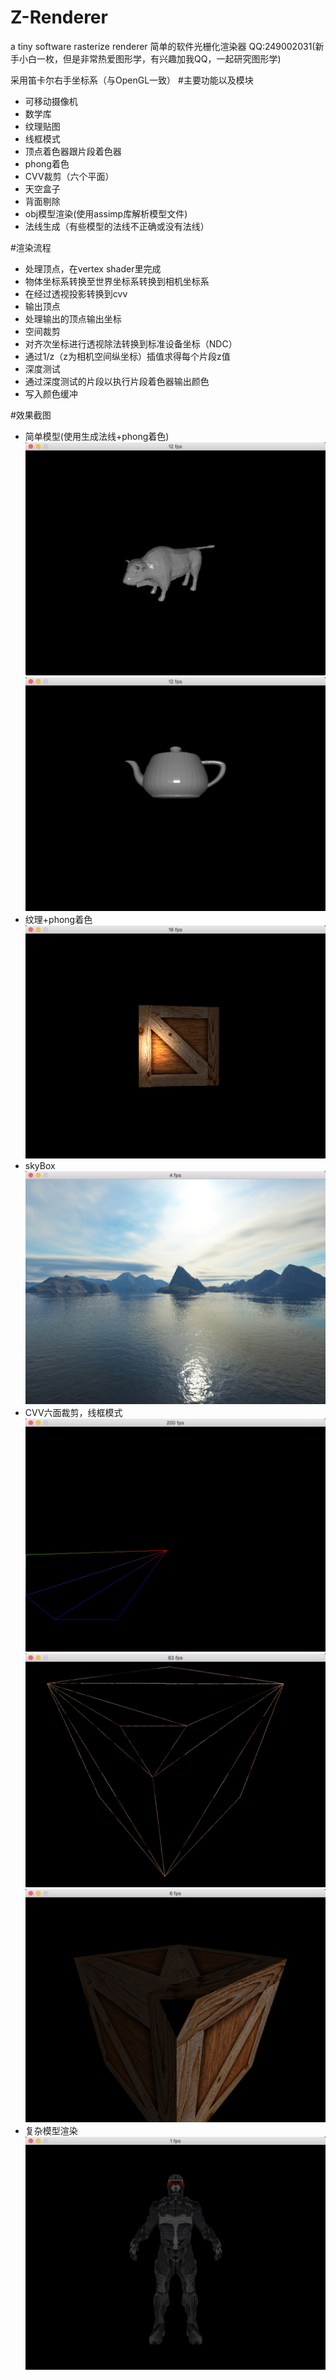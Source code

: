 # Z-Renderer
a tiny software rasterize renderer 
简单的软件光栅化渲染器
QQ:249002031(新手小白一枚，但是非常热爱图形学，有兴趣加我QQ，一起研究图形学)

采用笛卡尔右手坐标系（与OpenGL一致）
#主要功能以及模块
* 可移动摄像机
* 数学库
* 纹理贴图
* 线框模式
* 顶点着色器跟片段着色器
* phong着色
* CVV裁剪（六个平面）
* 天空盒子
* 背面剔除
* obj模型渲染(使用assimp库解析模型文件)
* 法线生成（有些模型的法线不正确或没有法线）

#渲染流程
* 处理顶点，在vertex shader里完成
* 物体坐标系转换至世界坐标系转换到相机坐标系
* 在经过透视投影转换到cvv
* 输出顶点
* 处理输出的顶点输出坐标
* 空间裁剪
* 对齐次坐标进行透视除法转换到标准设备坐标（NDC）
* 通过1/z（z为相机空间纵坐标）插值求得每个片段z值
* 深度测试
* 通过深度测试的片段以执行片段着色器输出颜色
* 写入颜色缓冲

#效果截图 
 * 简单模型(使用生成法线+phong着色)
   ![](https://github.com/FaithZL/Z-Renderer/blob/master/Z-Renderer/res/pic/cow.jpg)
   ![](https://github.com/FaithZL/Z-Renderer/blob/master/Z-Renderer/res/pic/teapot.jpg)
 * 纹理+phong着色
   ![](https://github.com/FaithZL/Z-Renderer/blob/master/Z-Renderer/res/pic/phong.jpg)
 * skyBox
   ![](https://github.com/FaithZL/Z-Renderer/blob/master/Z-Renderer/res/pic/skyBoxDemo.jpg)   
 * CVV六面裁剪，线框模式
    ![](https://github.com/FaithZL/Z-Renderer/blob/master/Z-Renderer/res/pic/cvv3.jpeg)
    ![](https://github.com/FaithZL/Z-Renderer/blob/master/Z-Renderer/res/pic/cvv.jpeg)
    ![](https://github.com/FaithZL/Z-Renderer/blob/master/Z-Renderer/res/pic/cvvFill.jpeg)
 * 复杂模型渲染
   ![](https://github.com/FaithZL/Z-Renderer/blob/master/Z-Renderer/res/pic/model.jpg)


